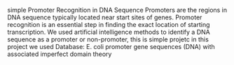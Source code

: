 simple Promoter Recognition in DNA Sequence
Promoters are the regions in DNA sequence typically located near start sites of genes.
Promoter recognition is an essential step in finding the exact location of starting transcription.
We used artificial intelligence methods to identify a DNA sequence as a promoter or non-promoter, this is simple projetc
in this project we used Database: E. coli promoter gene sequences (DNA) with associated imperfect domain theory
